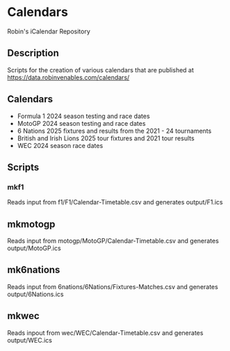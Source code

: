 # Calendars
Robin's iCalendar Repository

## Description
Scripts for the creation of various calendars that are published at https://data.robinvenables.com/calendars/

## Calendars

- Formula 1 2024 season testing and race dates
- MotoGP 2024 season testing and race dates
- 6 Nations 2025 fixtures and results from the 2021 - 24 tournaments
- British and Irish Lions 2025 tour fixtures and 2021 tour results
- WEC 2024 season race dates

## Scripts

### mkf1

Reads input from f1/F1/Calendar-Timetable.csv and generates output/F1.ics

## mkmotogp

Reads input from motogp/MotoGP/Calendar-Timetable.csv and generates output/MotoGP.ics

## mk6nations

Reads input from 6nations/6Nations/Fixtures-Matches.csv and generates output/6Nations.ics

## mkwec

Reads inpout from wec/WEC/Calendar-Timetable.csv and generates output/WEC.ics
